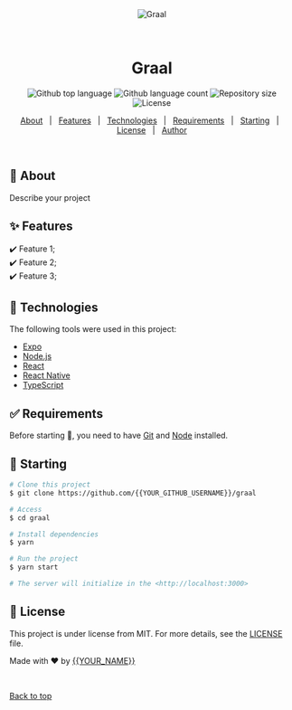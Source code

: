 <div align="center" id="top"> 
  <img src="./.github/app.gif" alt="Graal" />

  &#xa0;

  <!-- <a href="https://graal.netlify.app">Demo</a> -->
</div>

<h1 align="center">Graal</h1>

<p align="center">
  <img alt="Github top language" src="https://img.shields.io/github/languages/top/{{YOUR_GITHUB_USERNAME}}/graal?color=56BEB8">

  <img alt="Github language count" src="https://img.shields.io/github/languages/count/{{YOUR_GITHUB_USERNAME}}/graal?color=56BEB8">

  <img alt="Repository size" src="https://img.shields.io/github/repo-size/{{YOUR_GITHUB_USERNAME}}/graal?color=56BEB8">

  <img alt="License" src="https://img.shields.io/github/license/{{YOUR_GITHUB_USERNAME}}/graal?color=56BEB8">

  <!-- <img alt="Github issues" src="https://img.shields.io/github/issues/{{YOUR_GITHUB_USERNAME}}/graal?color=56BEB8" /> -->

  <!-- <img alt="Github forks" src="https://img.shields.io/github/forks/{{YOUR_GITHUB_USERNAME}}/graal?color=56BEB8" /> -->

  <!-- <img alt="Github stars" src="https://img.shields.io/github/stars/{{YOUR_GITHUB_USERNAME}}/graal?color=56BEB8" /> -->
</p>

<!-- Status -->

<!-- <h4 align="center"> 
	🚧  Graal 🚀 Under construction...  🚧
</h4> 

<hr> -->

<p align="center">
  <a href="#dart-about">About</a> &#xa0; | &#xa0; 
  <a href="#sparkles-features">Features</a> &#xa0; | &#xa0;
  <a href="#rocket-technologies">Technologies</a> &#xa0; | &#xa0;
  <a href="#white_check_mark-requirements">Requirements</a> &#xa0; | &#xa0;
  <a href="#checkered_flag-starting">Starting</a> &#xa0; | &#xa0;
  <a href="#memo-license">License</a> &#xa0; | &#xa0;
  <a href="https://github.com/{{YOUR_GITHUB_USERNAME}}" target="_blank">Author</a>
</p>

<br>

## :dart: About ##

Describe your project

## :sparkles: Features ##

:heavy_check_mark: Feature 1;\
:heavy_check_mark: Feature 2;\
:heavy_check_mark: Feature 3;

## :rocket: Technologies ##

The following tools were used in this project:

- [Expo](https://expo.io/)
- [Node.js](https://nodejs.org/en/)
- [React](https://pt-br.reactjs.org/)
- [React Native](https://reactnative.dev/)
- [TypeScript](https://www.typescriptlang.org/)

## :white_check_mark: Requirements ##

Before starting :checkered_flag:, you need to have [Git](https://git-scm.com) and [Node](https://nodejs.org/en/) installed.

## :checkered_flag: Starting ##

```bash
# Clone this project
$ git clone https://github.com/{{YOUR_GITHUB_USERNAME}}/graal

# Access
$ cd graal

# Install dependencies
$ yarn

# Run the project
$ yarn start

# The server will initialize in the <http://localhost:3000>
```

## :memo: License ##

This project is under license from MIT. For more details, see the [LICENSE](LICENSE.md) file.


Made with :heart: by <a href="https://github.com/{{YOUR_GITHUB_USERNAME}}" target="_blank">{{YOUR_NAME}}</a>

&#xa0;

<a href="#top">Back to top</a>
